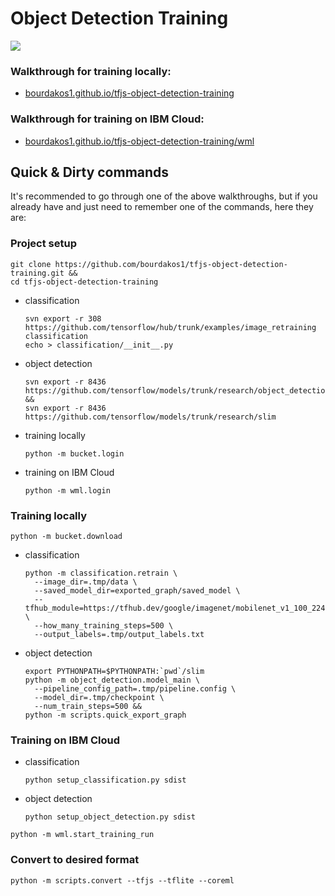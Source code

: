 # Object Detection Training
![](https://bourdakos1.github.io/tfjs-object-detection-training/assets/main.png)

### Walkthrough for training locally:
- [bourdakos1.github.io/tfjs-object-detection-training](https://bourdakos1.github.io/tfjs-object-detection-training/)
### Walkthrough for training on IBM Cloud:
- [bourdakos1.github.io/tfjs-object-detection-training/wml](https://bourdakos1.github.io/tfjs-object-detection-training/wml/)

## Quick & Dirty commands
It's recommended to go through one of the above walkthroughs, but if you already have and just need to remember one of the commands, here they are:

### Project setup
```
git clone https://github.com/bourdakos1/tfjs-object-detection-training.git &&
cd tfjs-object-detection-training
```

* classification
  ```
  svn export -r 308 https://github.com/tensorflow/hub/trunk/examples/image_retraining classification
  echo > classification/__init__.py
  ```
* object detection
  ```
  svn export -r 8436 https://github.com/tensorflow/models/trunk/research/object_detection &&
  svn export -r 8436 https://github.com/tensorflow/models/trunk/research/slim
  ```

* training locally
  ```
  python -m bucket.login
  ```
* training on IBM Cloud
  ```
  python -m wml.login
  ```

### Training locally
```
python -m bucket.download
```

* classification
  ```
  python -m classification.retrain \
    --image_dir=.tmp/data \
    --saved_model_dir=exported_graph/saved_model \
    --tfhub_module=https://tfhub.dev/google/imagenet/mobilenet_v1_100_224/feature_vector/1 \
    --how_many_training_steps=500 \
    --output_labels=.tmp/output_labels.txt
  ```
* object detection
  ```
  export PYTHONPATH=$PYTHONPATH:`pwd`/slim
  python -m object_detection.model_main \
    --pipeline_config_path=.tmp/pipeline.config \
    --model_dir=.tmp/checkpoint \
    --num_train_steps=500 &&
  python -m scripts.quick_export_graph
  ```

### Training on IBM Cloud
* classification
  ```
  python setup_classification.py sdist
  ```
* object detection
  ```
  python setup_object_detection.py sdist
  ```
  
```
python -m wml.start_training_run
```

### Convert to desired format
```
python -m scripts.convert --tfjs --tflite --coreml
```
